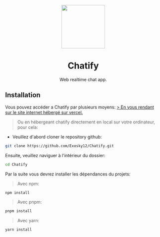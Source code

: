 <p align="center">
    <a href="https://github.com/Exosky12/Chatify">
        <img src="https://chatify-exosky.vercel.app/_next/image?url=%2Flogo.png&w=640&q=75" height="140">
    </a>
</p>
<h1 align="center">Chatify</h1>
<p align="center">Web realtime chat app.</p>

## Installation

Vous pouvez accéder a Chatify par plusieurs moyens: 
<a href="https://chatify-exosky.vercel.app/">> En vous rendant sur le site internet hébergé sur vercel.</a>
> Ou en hébergeant chatify directement en local sur votre ordinateur, pour cela:
- Veuillez d'abord cloner le repository github:
```sh
git clone https://github.com/Exosky12/Chatify.git
```
Ensuite, veuillez naviguer à l'intérieur du dossier:
```sh
cd Chatify
```
Par la suite vous devrez installer les dépendances du projets:
> Avec npm:
```sh
npm install
```
> Avec pnpm:
```sh
pnpm install
```
> Avec yarn:
```sh
yarn install
```
